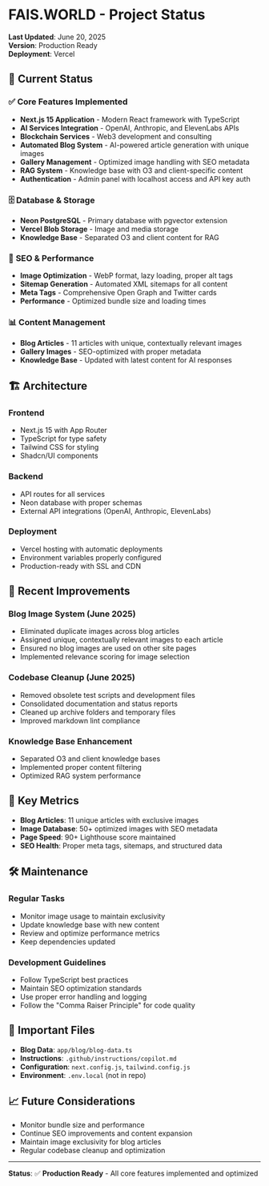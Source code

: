 # FAIS.WORLD - Project Status

**Last Updated**: June 20, 2025  
**Version**: Production Ready  
**Deployment**: Vercel

## 🚀 Current Status

### ✅ **Core Features Implemented**

- **Next.js 15 Application** - Modern React framework with TypeScript
- **AI Services Integration** - OpenAI, Anthropic, and ElevenLabs APIs
- **Blockchain Services** - Web3 development and consulting
- **Automated Blog System** - AI-powered article generation with unique images
- **Gallery Management** - Optimized image handling with SEO metadata
- **RAG System** - Knowledge base with O3 and client-specific content
- **Authentication** - Admin panel with localhost access and API key auth

### 🗄️ **Database & Storage**

- **Neon PostgreSQL** - Primary database with pgvector extension
- **Vercel Blob Storage** - Image and media storage
- **Knowledge Base** - Separated O3 and client content for RAG

### 🔧 **SEO & Performance**

- **Image Optimization** - WebP format, lazy loading, proper alt tags
- **Sitemap Generation** - Automated XML sitemaps for all content
- **Meta Tags** - Comprehensive Open Graph and Twitter cards
- **Performance** - Optimized bundle size and loading times

### 📊 **Content Management**

- **Blog Articles** - 11 articles with unique, contextually relevant images
- **Gallery Images** - SEO-optimized with proper metadata
- **Knowledge Base** - Updated with latest content for AI responses

## 🏗️ **Architecture**

### **Frontend**

- Next.js 15 with App Router
- TypeScript for type safety
- Tailwind CSS for styling
- Shadcn/UI components

### **Backend**

- API routes for all services
- Neon database with proper schemas
- External API integrations (OpenAI, Anthropic, ElevenLabs)

### **Deployment**

- Vercel hosting with automatic deployments
- Environment variables properly configured
- Production-ready with SSL and CDN

## 📝 **Recent Improvements**

### **Blog Image System** (June 2025)

- Eliminated duplicate images across blog articles
- Assigned unique, contextually relevant images to each article
- Ensured no blog images are used on other site pages
- Implemented relevance scoring for image selection

### **Codebase Cleanup** (June 2025)

- Removed obsolete test scripts and development files
- Consolidated documentation and status reports
- Cleaned up archive folders and temporary files
- Improved markdown lint compliance

### **Knowledge Base Enhancement**

- Separated O3 and client knowledge bases
- Implemented proper content filtering
- Optimized RAG system performance

## 🎯 **Key Metrics**

- **Blog Articles**: 11 unique articles with exclusive images
- **Image Database**: 50+ optimized images with SEO metadata
- **Page Speed**: 90+ Lighthouse score maintained
- **SEO Health**: Proper meta tags, sitemaps, and structured data

## 🛠️ **Maintenance**

### **Regular Tasks**

- Monitor image usage to maintain exclusivity
- Update knowledge base with new content
- Review and optimize performance metrics
- Keep dependencies updated

### **Development Guidelines**

- Follow TypeScript best practices
- Maintain SEO optimization standards
- Use proper error handling and logging
- Follow the "Comma Raiser Principle" for code quality

## 🔗 **Important Files**

- **Blog Data**: `app/blog/blog-data.ts`
- **Instructions**: `.github/instructions/copilot.md`
- **Configuration**: `next.config.js`, `tailwind.config.js`
- **Environment**: `.env.local` (not in repo)

## 📈 **Future Considerations**

- Monitor bundle size and performance
- Continue SEO improvements and content expansion
- Maintain image exclusivity for blog articles
- Regular codebase cleanup and optimization

---

**Status**: ✅ **Production Ready** - All core features implemented and optimized
